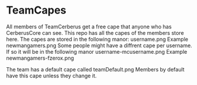 TeamCapes
=========
All members of TeamCerberus get a free cape that anyone who has CerberusCore can see.
This repo has all the capes of the members store here.
The capes are stored in the following manor:
username.png
Example
newmangamers.png
Some people might have a diffrent cape per username. If so it will be in the following manor
username-mcusername.png
Example
newmangamers-fzerox.png

The team has a default cape called teamDefault.png Members by default have this cape unless they change it.
